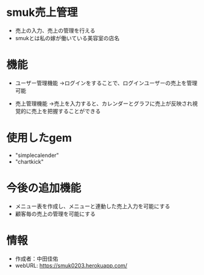 # smuk売上管理
* 売上の入力、売上の管理を行える
* smukとは私の嫁が働いている美容室の店名

# 機能
* ユーザー管理機能
→ログインをすることで、ログインユーザーの売上を管理可能

* 売上管理機能
→売上を入力すると、カレンダーとグラフに売上が反映され視覚的に売上を把握することができる

# 使用したgem
* "simplecalender"
* "chartkick"
 
# 今後の追加機能
* メニュー表を作成し、メニューと連動した売上入力を可能にする
* 顧客毎の売上の管理を可能にする
 
# 情報
* 作成者：中田佳佑
* webURL: https://smuk0203.herokuapp.com/
 